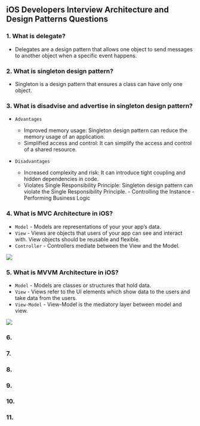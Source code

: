 ## iOS Developers Interview Architecture and Design Patterns Questions

### 1. What is delegate? 
  - Delegates are a design pattern that allows one object to send messages to another object when a specific event happens.
    
### 2. What is singleton design pattern?
  - Singleton is a design pattern that ensures a class can have only one object.
    
### 3. What is disadvise and advertise in singleton design pattern?
- `Advantages`
     - Improved memory usage: Singleton design pattern can reduce the memory usage of an application.
     - Simplified access and control: It can simplify the access and control of a shared resource.
     
- `Disadvantages`
     - Increased complexity and risk: It can introduce tight coupling and hidden dependencies in code.
     - Violates Single Responsibility Principle: Singleton design pattern can violate the Single Responsibility Principle.
           - Controlling the Instance
           - Performing Business Logic

### 4. What is MVC Architecture in iOS?
 - `Model` - Models are representations of your your app’s data.
 - `View` - Views are objects that users of your app can see and interact with. View objects should be reusable and flexible.
 - `Controller` - Controllers mediate between the View and the Model.

![](https://miro.medium.com/v2/resize:fit:1400/format:webp/1*MQxIn8fG3UrLxqy4Q_dR_w.png)
   
### 5. What is MVVM Architecture in iOS?
 - `Model` - Models are classes or structures that hold data.
 - `View` - Views refer to the UI elements which show data to the users and take data from the users.
 - `View-Model` - View-Model is the mediatory layer between model and view.

 ![](https://i.sstatic.net/AIPW4.png)
   
### 6.

### 7.

### 8.

### 9.

### 10.

### 11.
